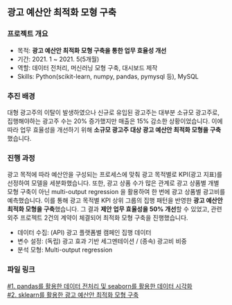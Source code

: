 ## 광고 예산안 최적화 모형 구축

### 프로젝트 개요
- 목적: **광고 예산안 최적화 모형 구축을 통한 업무 효율성 개선**
- 기간: 2021. 1 ~ 2021. 5(5개월)
- 역할: 데이터 전처리, 머신러닝 모형 구축, 대시보드 제작
- Skills: Python(scikit-learn, numpy, pandas, pymysql 등), MySQL

### 추진 배경
대형 광고주의 이탈이 발생하였으나 신규로 유입된 광고주는 대부분 소규모 광고주로, 집행해야하는 광고주 수는 20% 증가했지만 매출은 15% 감소한 상황이었습니다.
이에 따라 업무 효율성을 개선하기 위해 **소규모 광고주 대상 광고 예산안 최적화 모형을 구축**했습니다.

### 진행 과정
광고 목적에 따라 예산안을 구성되는 프로세스에 맞춰 광고 목적별로 KPI(광고 지표)를 선정하여 모델을 세분화했습니다.
또한, 광고 상품 수가 많은 관계로 광고 상품별 개별 모형 구축이 아닌 multi-output regression 을 활용하여 한 번에 광고 상품별 광고비를 예측했습니다.
이를 통해 광고 목적별 KPI 상위 그룹의 집행 패턴을 반영한 **광고 예산안 최적화 모형을 구축**했습니다.
그 결과 **제안 업무 효율성을 50% 개선**할 수 있었고, 관련 외주 프로젝트 2건의 계약이 체결되어 최적화 모형 구축을 진행했습니다.
- 데이터 수집: (API) 광고 플랫폼별 캠페인 집행 데이터
- 변수 설정: (독립) 광고 효과 기반 세그멘테이션 / (종속) 광고비 비중
- 분석 모형: Multi-output regression

### 파일 링크
[#1. pandas를 활용한 데이터 전처리 및 seaborn를 활용한 데이터 시각화](https://github.com/hyewon0403/media-mix-recommendation/blob/master/media_mix_recommendation_eda.ipynb)\
[#2. sklearn를 활용한 광고 예산안 최적화 모형 구축](https://github.com/hyewon0403/media-mix-recommendation/blob/master/media_mix_recommendation_analysis.ipynb)
